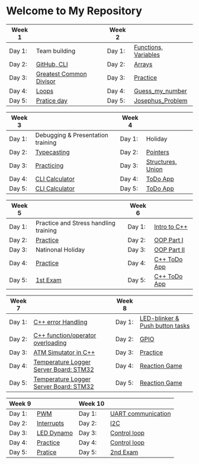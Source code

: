 # Welcome to My Repository

| **Week 1** | | **Week 2**||
| ---- |---- |----- |----- |
| Day 1: |Team building| Day 1: |[Functions, Variables](https://github.com/greenfox-academy/vidow/tree/master/Week%202/Day%201)|
| Day 2: |[GitHub, CLI](https://github.com/greenfox-academy/vidow/tree/master/git-lesson-repository)| Day 2: |[Arrays](https://github.com/greenfox-academy/vidow/tree/master/Week%202/Day%202)|
|  Day 3: |[Greatest Common Divisor](https://github.com/greenfox-academy/vidow/blob/master/Week%201/Day%203/Euclid/main.c)| Day 3: |[Practice](https://github.com/greenfox-academy/vidow/tree/master/Week%202/Day%203)|
|  Day 4: |[Loops](https://github.com/greenfox-academy/vidow/tree/master/Week%201/Day%204)| Day 4: |[Guess_my_number](https://github.com/greenfox-academy/vidow/tree/master/Week%202/Day%204/Guess_my_number)|
|  Day 5: |[Pratice day](https://github.com/greenfox-academy/vidow/tree/master/Week%201/Day%205)| Day 5: |[Josephus_Problem](https://github.com/greenfox-academy/vidow/tree/master/Week%202/Day%204/Josephus_Problem)|

| **Week 3** | | **Week 4**||
| ---- |---- |----- |----- |
| Day 1: |Debugging & Presentation training| Day 1: |Holiday|
| Day 2: |[Typecasting](https://github.com/greenfox-academy/vidow/blob/master/Week%203/Day%202/01.c/main.c)| Day 2: |[Pointers](https://github.com/greenfox-academy/vidow/blob/master/Week%204/Day%201/16.c/main.c)|
|  Day 3: |[Practicing](https://github.com/greenfox-academy/vidow/blob/master/Week%203/Day%202/12.c/main.c)| Day 3: |[Structures, Union](https://github.com/greenfox-academy/vidow/blob/master/Week%204/Day%202/04.c/main.c)|
|  Day 4: |[CLI Calculator](https://github.com/greenfox-academy/vidow/tree/master/Week%203/CLI%20Calculator/CLI_Calculator)| Day 4: |[ToDo App](https://github.com/greenfox-academy/vidow/tree/master/Week%204/Day%203/ToDoApp)|
|  Day 5: |[CLI Calculator](https://github.com/greenfox-academy/vidow/tree/master/Week%203/CLI%20Calculator/CLI_Calculator)| Day 5: |[ToDo App](https://github.com/greenfox-academy/vidow/tree/master/Week%204/Day%203/ToDoApp)|

| **Week 5** | | **Week 6**||
| ---- |---- |----- |----- |
| Day 1: |Practice and Stress handling training| Day 1: |[Intro to C++](https://github.com/greenfox-academy/vidow/tree/master/Week%206/Day%201)|
| Day 2: |[Practice](https://github.com/greenfox-academy/vidow/tree/master/Week%205/Day%201)| Day 2: |[OOP Part I](https://github.com/greenfox-academy/vidow/tree/master/Week%206/Day%202)|
|  Day 3: |Natinonal Holiday| Day 3: |[OOP Part II](https://github.com/greenfox-academy/vidow/tree/master/Week%206/Day%203)|
|  Day 4: |[Practice](https://github.com/greenfox-academy/vidow/tree/master/Week%205/Day%201)| Day 4: |[C++ ToDo App](https://github.com/greenfox-academy/vidow/tree/master/Week%206/Day%204/ToDoApp_in_Cpp)|
|  Day 5: |[1st Exam](https://github.com/vidow/static-foundation-exam-1st)| Day 5: |[C++ ToDo App](https://github.com/greenfox-academy/vidow/tree/master/Week%202/Day%204/Josephus_Problem)|

| **Week 7** | | **Week 8**||
| ---- |---- |----- |----- |
| Day 1: |[C++ error Handling](https://github.com/greenfox-academy/vidow/tree/master/Week%207/Day%201)| Day 1: |[LED-blinker & Push button tasks](https://github.com/greenfox-academy/vidow/blob/master/STM32Cube_FW_F7_V1.8.0/Projects/STM32746G-Discovery/GreenFox/led_blinker/Src/main.cpp)|
| Day 2: |[C++ function/operator overloading](https://github.com/greenfox-academy/vidow/tree/master/Week%207/Day%202)| Day 2: |[GPIO](https://github.com/greenfox-academy/vidow/blob/master/STM32Cube_FW_F7_V1.8.0/Projects/STM32746G-Discovery/GreenFox/interrupts/Src/main.c)|
|  Day 3: |[ATM Simutator in C++](https://github.com/greenfox-academy/vidow/tree/master/Week%207/Day%203/ATM_simulator.cpp)| Day 3: |[Practice](https://github.com/greenfox-academy/vidow/blob/master/STM32Cube_FW_F7_V1.8.0/Projects/STM32746G-Discovery/GreenFox/push_button/Src/main.cpp)|
|  Day 4: |[Temperature Logger Server Board: STM32](https://github.com/greenfox-academy/vidow/tree/master/Week%207/Day%204/temperature-logger-server)| Day 4: |[Reaction Game](https://github.com/greenfox-academy/vidow/blob/master/STM32Cube_FW_F7_V1.8.0/Projects/STM32746G-Discovery/GreenFox/reaction_game/Src/main.c)|
|  Day 5: |[Temperature Logger Server Board: STM32](https://github.com/greenfox-academy/vidow/tree/master/Week%207/Day%204/temperature-logger-server)| Day 5: |[Reaction Game](https://github.com/greenfox-academy/vidow/blob/master/STM32Cube_FW_F7_V1.8.0/Projects/STM32746G-Discovery/GreenFox/reaction_game/Src/main.c)|

| **Week 9** | | **Week 10**||
| ---- |---- |----- |----- |
| Day 1: |[PWM](https://github.com/greenfox-academy/vidow/blob/master/STM32Cube_FW_F7_V1.8.0/Projects/STM32746G-Discovery/GreenFox/interrupts/Src/main.c)| Day 1: |[UART communication](https://github.com/greenfox-academy/vidow/tree/master/STM32Cube_FW_F7_V1.8.0/Projects/STM32746G-Discovery/GreenFox/SerialComm/Src)|
| Day 2: |[Interrupts](https://github.com/greenfox-academy/vidow/blob/master/STM32Cube_FW_F7_V1.8.0/Projects/STM32746G-Discovery/GreenFox/interrupts/Src/main.c)| Day 2: |[I2C](https://github.com/greenfox-academy/vidow/blob/master/STM32Cube_FW_F7_V1.8.0/Projects/STM32746G-Discovery/GreenFox/I2C/Src/main.c)|
|  Day 3: |[LED Dynamo](https://github.com/greenfox-academy/vidow/blob/master/STM32Cube_FW_F7_V1.8.0/Projects/STM32746G-Discovery/GreenFox/Practice_Interrupt/Src/main.c)| Day 3: |[Control loop](https://github.com/greenfox-academy/vidow/tree/master/STM32Cube_FW_F7_V1.8.0/Projects/STM32746G-Discovery/GreenFox/control_loop_project/Src)|
|  Day 4: |[Practice](https://github.com/greenfox-academy/vidow/tree/master/STM32Cube_FW_F7_V1.8.0/Projects/STM32746G-Discovery/GreenFox)| Day 4: |[Control loop](https://github.com/greenfox-academy/vidow/tree/master/STM32Cube_FW_F7_V1.8.0/Projects/STM32746G-Discovery/GreenFox/control_loop_project/Src)|
|  Day 5: |[Pratice](https://github.com/greenfox-academy/vidow/tree/master/Week%201/Day%205)| Day 5: |[2nd Exam](https://github.com/vidow/static-orientation-exam-1st)|
